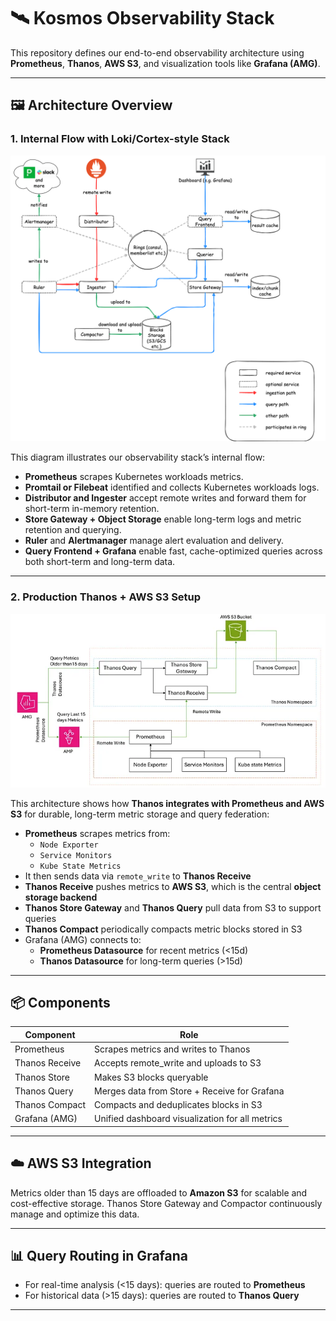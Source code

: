# 🛰️ Kosmos Observability Stack

This repository defines our end-to-end observability architecture using **Prometheus**, **Thanos**, **AWS S3**, and visualization tools like **Grafana (AMG)**.

---

## 🖼️ Architecture Overview

### 1. **Internal Flow with Loki/Cortex-style Stack**

![Internal Observability Diagram](./architecture.png)

This diagram illustrates our observability stack’s internal flow:

- **Prometheus** scrapes Kubernetes workloads metrics.
- **Promtail or Filebeat** identified and collects Kubernetes workloads logs.
- **Distributor and Ingester** accept remote writes and forward them for short-term in-memory retention.
- **Store Gateway + Object Storage** enable long-term logs and metric retention and querying.
- **Ruler** and **Alertmanager** manage alert evaluation and delivery.
- **Query Frontend + Grafana** enable fast, cache-optimized queries across both short-term and long-term data.

---

### 2. **Production Thanos + AWS S3 Setup**

![Thanos AWS S3 Architecture](./thanos-architecture.webp)

This architecture shows how **Thanos integrates with Prometheus and AWS S3** for durable, long-term metric storage and query federation:

- **Prometheus** scrapes metrics from:
  - `Node Exporter`
  - `Service Monitors`
  - `Kube State Metrics`
- It then sends data via `remote_write` to **Thanos Receive**
- **Thanos Receive** pushes metrics to **AWS S3**, which is the central **object storage backend**
- **Thanos Store Gateway** and **Thanos Query** pull data from S3 to support queries
- **Thanos Compact** periodically compacts metric blocks stored in S3
- Grafana (AMG) connects to:
  - **Prometheus Datasource** for recent metrics (<15d)
  - **Thanos Datasource** for long-term queries (>15d)

---

## 📦 Components

| Component      | Role                                            |
| -------------- | ----------------------------------------------- |
| Prometheus     | Scrapes metrics and writes to Thanos            |
| Thanos Receive | Accepts remote_write and uploads to S3          |
| Thanos Store   | Makes S3 blocks queryable                       |
| Thanos Query   | Merges data from Store + Receive for Grafana    |
| Thanos Compact | Compacts and deduplicates blocks in S3          |
| Grafana (AMG)  | Unified dashboard visualization for all metrics |

---

## ☁️ AWS S3 Integration

Metrics older than 15 days are offloaded to **Amazon S3** for scalable and cost-effective storage. Thanos Store Gateway and Compactor continuously manage and optimize this data.

---

## 📊 Query Routing in Grafana

- For real-time analysis (<15 days): queries are routed to **Prometheus**
- For historical data (>15 days): queries are routed to **Thanos Query**

---
